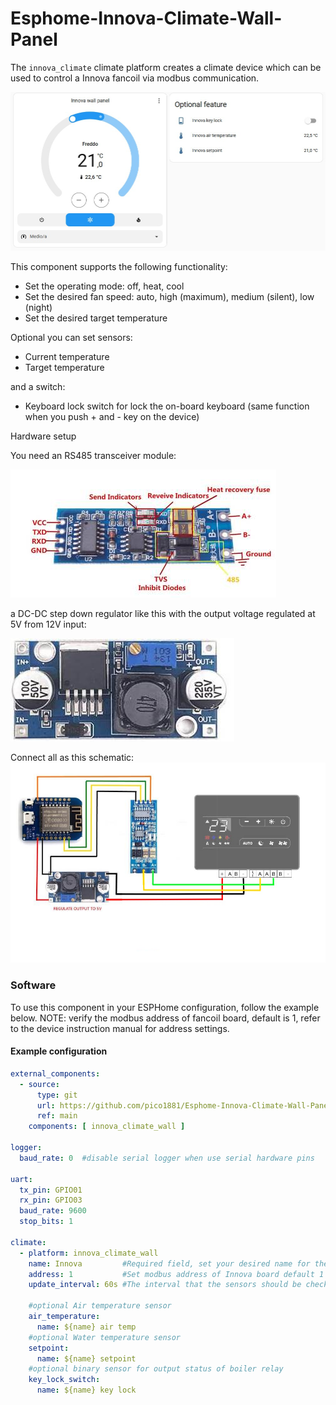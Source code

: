 # Esphome-Innova-Climate-Wall-Panel
The ``innova_climate`` climate platform creates a climate device which can be used
to control a Innova fancoil via modbus communication. 

![test_image](/images/innova_climate.jpg)

This component supports the following functionality:
- Set the operating mode: off, heat, cool
- Set the desired fan speed: auto, high (maximum), medium (silent), low (night)
- Set the desired target temperature

Optional you can set sensors:
- Current temperature
- Target temperature

and a switch:
- Keyboard lock switch for lock the on-board keyboard (same function when you push + and - key on the device)

Hardware setup

You need an RS485 transceiver module:

![rs485_module](/images/rs485_module.jpg)

a DC-DC step down regulator like this with the output voltage regulated at 5V from 12V input:

![voltage_regulator](/images/voltage_regulator.jpg)

Connect all as this schematic:
![connection_schema](/images/connection_schema_2.jpg)

### Software

To use this component in your ESPHome configuration, follow the example below.
NOTE: verify the modbus address of fancoil board, default is 1, refer to the device instruction manual for address settings.

#### Example configuration

```yaml
external_components:
  - source:
      type: git
      url: https://github.com/pico1881/Esphome-Innova-Climate-Wall-Panel
      ref: main
    components: [ innova_climate_wall ]

logger:
  baud_rate: 0  #disable serial logger when use serial hardware pins

uart:
  tx_pin: GPIO01
  rx_pin: GPIO03
  baud_rate: 9600
  stop_bits: 1

climate:
  - platform: innova_climate_wall
    name: Innova         #Required field, set your desired name for the climate
    address: 1           #Set modbus address of Innova board default 1
    update_interval: 60s #The interval that the sensors should be checked. Defaults to 60 seconds.
    
    #optional Air temperature sensor
    air_temperature:
      name: ${name} air temp
    #optional Water temperature sensor
    setpoint:
      name: ${name} setpoint   
    #optional binary sensor for output status of boiler relay 
    key_lock_switch:
      name: ${name} key lock
```
